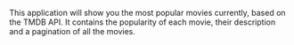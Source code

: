 This application will show you the most popular movies currently, based on the TMDB API.
It contains the popularity of each movie, their description and a pagination of all the movies.
